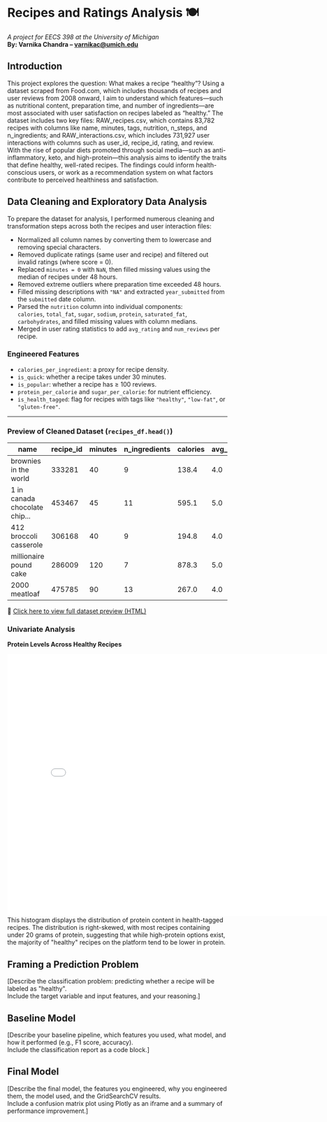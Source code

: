 # Recipes and Ratings Analysis 🍽️  
_A project for EECS 398 at the University of Michigan_  
**By: Varnika Chandra – varnikac@umich.edu**  

## Introduction  
This project explores the question: What makes a recipe “healthy”? Using a dataset scraped from Food.com, which includes thousands of recipes and user reviews from 2008 onward, I aim to understand which features—such as nutritional content, preparation time, and number of ingredients—are most associated with user satisfaction on recipes labeled as “healthy.” The dataset includes two key files: RAW_recipes.csv, which contains 83,782 recipes with columns like name, minutes, tags, nutrition, n_steps, and n_ingredients; and RAW_interactions.csv, which includes 731,927 user interactions with columns such as user_id, recipe_id, rating, and review. With the rise of popular diets promoted through social media—such as anti-inflammatory, keto, and high-protein—this analysis aims to identify the traits that define healthy, well-rated recipes. The findings could inform health-conscious users, or work as a recommendation system on what factors contribute to perceived healthiness and satisfaction.

## Data Cleaning and Exploratory Data Analysis  

To prepare the dataset for analysis, I performed numerous cleaning and transformation steps across both the recipes and user interaction files:

- Normalized all column names by converting them to lowercase and removing special characters.
- Removed duplicate ratings (same user and recipe) and filtered out invalid ratings (where score = 0).
- Replaced `minutes = 0` with `NaN`, then filled missing values using the median of recipes under 48 hours.
- Removed extreme outliers where preparation time exceeded 48 hours.
- Filled missing descriptions with `"NA"` and extracted `year_submitted` from the `submitted` date column.
- Parsed the `nutrition` column into individual components:  
  `calories`, `total_fat`, `sugar`, `sodium`, `protein`, `saturated_fat`, `carbohydrates`, and filled missing values with column medians.
- Merged in user rating statistics to add `avg_rating` and `num_reviews` per recipe.

### Engineered Features

- `calories_per_ingredient`: a proxy for recipe density.
- `is_quick`: whether a recipe takes under 30 minutes.
- `is_popular`: whether a recipe has ≥ 100 reviews.
- `protein_per_calorie` and `sugar_per_calorie`: for nutrient efficiency.
- `is_health_tagged`: flag for recipes with tags like `"healthy"`, `"low-fat"`, or `"gluten-free"`.

---

### Preview of Cleaned Dataset (`recipes_df.head()`)

| name                          | recipe_id | minutes | n_ingredients | calories | avg_rating | is_health_tagged |
|-------------------------------|-----------|---------|----------------|----------|-------------|------------------|
| brownies in the world         | 333281    | 40      | 9              | 138.4    | 4.0         | 0                |
| 1 in canada chocolate chip... | 453467    | 45      | 11             | 595.1    | 5.0         | 0                |
| 412 broccoli casserole        | 306168    | 40      | 9              | 194.8    | 4.0         | 0                |
| millionaire pound cake        | 286009    | 120     | 7              | 878.3    | 5.0         | 0                |
| 2000 meatloaf                 | 475785    | 90      | 13             | 267.0    | 4.0         | 0                |

🔗 [Click here to view full dataset preview (HTML)](preview_table.html)

### Univariate Analysis
**Protein Levels Across Healthy Recipes**
<iframe
  src="assets/protein_dist.html"
  width="800"
  height="600"
  frameborder="0"
></iframe>
This histogram displays the distribution of protein content in health-tagged recipes. The distribution is right-skewed, with most recipes containing under 20 grams of protein, suggesting that while high-protein options exist, the majority of "healthy" recipes on the platform tend to be lower in protein.


## Framing a Prediction Problem  
[Describe the classification problem: predicting whether a recipe will be labeled as "healthy".  
Include the target variable and input features, and your reasoning.]

## Baseline Model  
[Describe your baseline pipeline, which features you used, what model, and how it performed (e.g., F1 score, accuracy).  
Include the classification report as a code block.]

## Final Model  
[Describe the final model, the features you engineered, why you engineered them, the model used, and the GridSearchCV results.  
Include a confusion matrix plot using Plotly as an iframe and a summary of performance improvement.]
